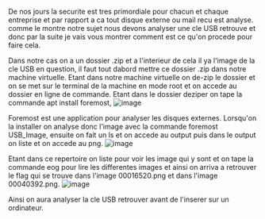 De nos jours la securite est tres primordiale pour chacun et chaque entreprise et par rapport a ca tout disque externe ou mail recu est analyse. comme le montre notre sujet nous devons analyser une cle USB retrouve et donc par la suite je vais vous montrer comment est ce qu'on procede pour faire cela.

Dans notre cas on a un dossier .zip et a l'interieur de cela il ya l'image de la cle USB en question, il faut tout dabord mettre ce dossier .zip dans notre machine virtuelle. Etant dans notre machine virtuelle on de-zip le dossier et on se met sur le terminal de la machine en mode root et on accede au dossier en ligne de commande. Etant dans le dossier deziper on tape la commande apt install foremost,
![image](https://user-images.githubusercontent.com/125276953/218676554-529257fa-ff55-4373-9a76-98c035ddf031.png)

Foremost est une application pour analyser les disques externes. Lorsqu'on la installer on analyse donc l'image avec la commande foremost USB_Image, ensuite on fait un ls et on accede au output puis dans le output on liste et on accede au png.
![image](https://user-images.githubusercontent.com/125276953/218677026-71b4185c-fb1f-4a07-9dd5-4bdb26b85871.png)


Etant dans ce repertoire on liste pour voir les image qui y sont et on tape la commande eog pour lire les differentes images et ainsi on arriva a retrouver le flag qui se trouve dans l'image 00016520.png et dans l'image 00040392.png.
![image](https://user-images.githubusercontent.com/125276953/218572264-6a1b7da5-d1ab-424f-983f-809635f5a1b8.png)

Ainsi on aura analyser la cle USB retrouver avant de l'inserer sur un ordinateur.
